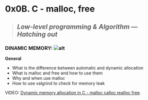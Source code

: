# **0x0B. C - malloc, free**

> ## *Low-level programming & Algorithm ― Hatching out*

### DINAMIC MEMORY: ![alt](https://i.ytimg.com/vi/P6oqhAxV0dA/maxresdefault.jpg)

**General**
* What is the difference between automatic and dynamic allocation
* What is malloc and free and how to use them
* Why and when use malloc
* How to use valgrind to check for memory leak

VIDEO: [Dynamic memory allocation in C - malloc calloc realloc free](https://www.youtube.com/watch?v=xDVC3wKjS64).

